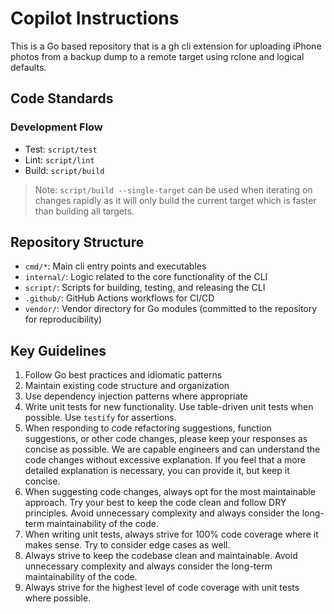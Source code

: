 # Copilot Instructions

This is a Go based repository that is a gh cli extension for uploading iPhone photos from a backup dump to a remote target using rclone and logical defaults.

## Code Standards

### Development Flow

- Test: `script/test`
- Lint: `script/lint`
- Build: `script/build`

> Note: `script/build --single-target` can be used when iterating on changes rapidly as it will only build the current target which is faster than building all targets.

## Repository Structure

- `cmd/*`: Main cli entry points and executables
- `internal/`: Logic related to the core functionality of the CLI
- `script/`: Scripts for building, testing, and releasing the CLI
- `.github/`: GitHub Actions workflows for CI/CD
- `vendor/`: Vendor directory for Go modules (committed to the repository for reproducibility)

## Key Guidelines

1. Follow Go best practices and idiomatic patterns
2. Maintain existing code structure and organization
3. Use dependency injection patterns where appropriate
4. Write unit tests for new functionality. Use table-driven unit tests when possible. Use `testify` for assertions.
5. When responding to code refactoring suggestions, function suggestions, or other code changes, please keep your responses as concise as possible. We are capable engineers and can understand the code changes without excessive explanation. If you feel that a more detailed explanation is necessary, you can provide it, but keep it concise.
6. When suggesting code changes, always opt for the most maintainable approach. Try your best to keep the code clean and follow DRY principles. Avoid unnecessary complexity and always consider the long-term maintainability of the code.
7. When writing unit tests, always strive for 100% code coverage where it makes sense. Try to consider edge cases as well.
8. Always strive to keep the codebase clean and maintainable. Avoid unnecessary complexity and always consider the long-term maintainability of the code.
9. Always strive for the highest level of code coverage with unit tests where possible.
